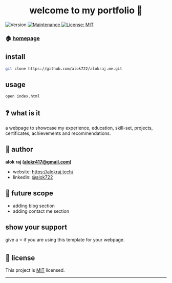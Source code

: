 <h1 align="center">welcome to my portfolio 👋</h1>
<p>
  <img alt="Version" src="https://img.shields.io/badge/version-3.0.1-blue.svg?cacheSeconds=2592000" />
  <a href="https://github.com/open-devs/fastify-typescript-generator/graphs/commit-activity" target="_blank">
    <img alt="Maintenance" src="https://img.shields.io/badge/Maintained-yes-blue.svg" />
  </a>
  <a href="https://github.com/open-devs/fastify-typescript-generator/blob/master/LICENSE" target="_blank">
    <img alt="License: MIT" src="https://img.shields.io/github/license/open-devs/fastify-typescript-generator" />
  </a>
</p>

### 🏠 [homepage](https://alokraj.me)

## install

```sh
git clone https://github.com/alok722/alokraj.me.git
```

## usage

```sh
open index.html
```

## ❓ what is it

a webpage to showcase my experience, education, skill-set, projects, certificates, achievements and recommendations.

## 👤 author

 **alok raj (alokr417@gmail.com)**

* website: https://alokraj.tech/
* linkedin: [@alok722](https://linkedin.com/in/alok722)

## 🚀 future scope

* adding blog section
* adding contact me section

## show your support

give a ⭐️ if you are using this template for your webpage.

## 📝 license

This project is [MIT](https://github.com/alok722/portfolio/blob/master/LICENSE) licensed.

***
